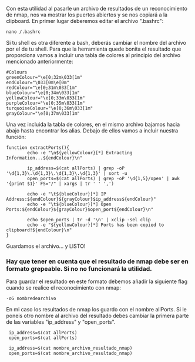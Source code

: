 Con esta utilidad al pasarle un archivo de resultados de un reconocimiento de nmap, nos va mostrar los puertos abiertos y se nos copiará a la clipboard.
En primer lugar deberemos editar el archivo ".bashrc":
```
nano /.bashrc
```
Si tu shell es otra diferente a bash, deberás cambiar el nombre del archivo por el de tu shell.
Para que la herramienta quede bonita el resultado que proporciona vamos a incluir una tabla de colores al principio del archivo mencionado anteriormente:
```
#Colours
greenColour="\e[0;32m\033[1m"
endColour="\033[0m\e[0m"
redColour="\e[0;31m\033[1m"
blueColour="\e[0;34m\033[1m"
yellowColour="\e[0;33m\033[1m"
purpleColour="\e[0;35m\033[1m"
turquoiseColour="\e[0;36m\033[1m"
grayColour="\e[0;37m\033[1m"
```
Una vez incluida la tabla de colores, en el mismo archivo bajamos hacia abajo hasta encontrar los alias. Debajo de ellos vamos a incluir nuestra función:
```
function extractPorts(){
        echo -e "\n${yellowColour}[*] Extracting Information...${endColour}\n"
        
        ip_address=$(cat allPorts) | grep -oP '\d{1,3}\.\d{1,3}\.\d{1,3}\.\d{1,3}' | sort -u
        open_ports=$(cat allPorts) | grep -oP '\d{1,5}/open' | awk '{print $1}' FS="/" | xargs | tr ' ' ',')
        
        echo -e "\t${blueColour}[*] IP Address:${endColour}${grayColour}$ip_address${endColour}"
        echo -e "\t${blueColour}[*] Open Ports:${endColour}${grayColour}$open_port${endColour}\n"
        
        echo $open_ports | tr -d '\n' | xclip -sel clip
        echo -e "${yellowColour}[*] Ports has been copied to clipboard!${endColour}\n"
}
```
Guardamos el archivo... y LISTO!

### Hay que tener en cuenta que el resultado de nmap debe ser en formato grepeable. Si no no funcionará la utilidad. 
Para guardar el resultado en este formato debemos añadir la siguiente flag cuando se realice el reconocimiento con nmap:
```
-oG nombredearchivo
```
En mi caso los resultados de nmap los guardo con el nombre allPorts. Si le poneis otro nombre al archivo del resultado debes cambiar la primera parte de las variables "ip_address" y "open_ports". 
```
 ip_address=$(cat allPorts)
 open_ports=$(cat allPorts)
 
 ip_address=$(cat nombre_archivo_resultado_nmap)
 open_ports=$(cat nombre_archivo_resultado_nmap)
 ```
 

